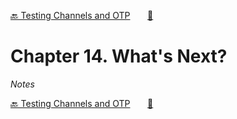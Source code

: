 [🔙 Testing Channels and OTP][previous-chapter]&nbsp;&nbsp;&nbsp;&nbsp;&nbsp;&nbsp;&nbsp;[🏡][readme]

# Chapter 14. What's Next?

_Notes_

[🔙 Testing Channels and OTP][previous-chapter]&nbsp;&nbsp;&nbsp;&nbsp;&nbsp;&nbsp;&nbsp;[🏡][readme]

[readme]: README.md
[previous-chapter]: ch13-testing-channels-and-otp.md